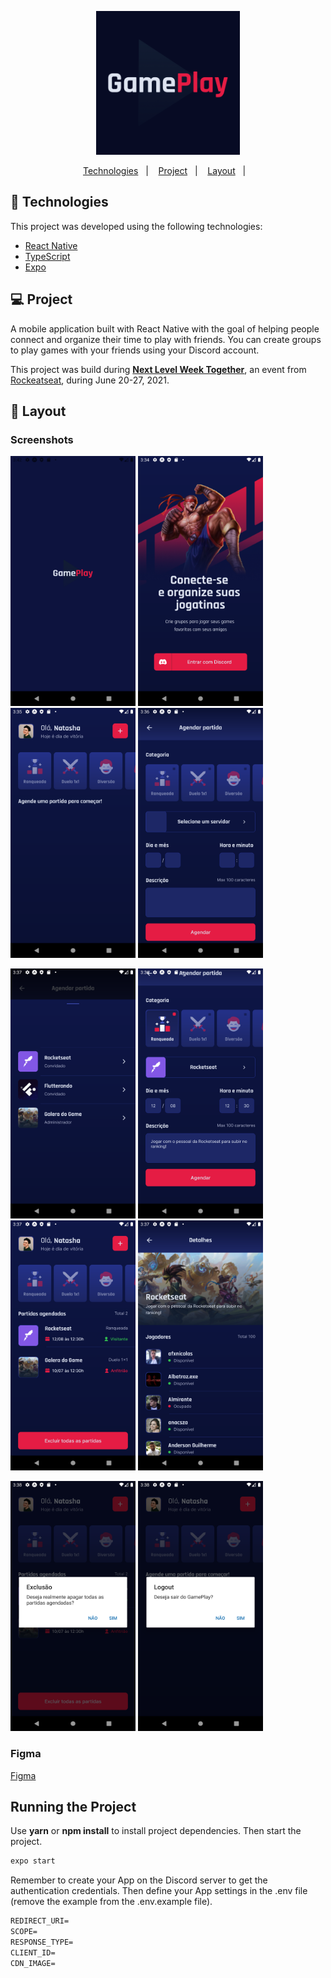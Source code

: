 <p align="center">
  <img alt="Logo GamePlay" title="GamePlay" src="assets/icon.png" width="230px" />
</p>

<p align="center">
  <a href="#-technologies">Technologies</a>&nbsp;&nbsp;&nbsp;|&nbsp;&nbsp;&nbsp;
  <a href="#-project">Project</a>&nbsp;&nbsp;&nbsp;|&nbsp;&nbsp;&nbsp;
  <a href="#-layout">Layout</a>&nbsp;&nbsp;&nbsp;|&nbsp;&nbsp;&nbsp;
</p>

## 🧪 Technologies

This project was developed using the following technologies:

- [React Native](https://reactnative.dev/)
- [TypeScript](https://www.typescriptlang.org/)
- [Expo](https://expo.io/)

## 💻 Project

A mobile application built with React Native with the goal of helping people connect and organize their time to play with friends.
You can create groups to play games with your friends using your Discord account.

This project was build during  **[Next Level Week Together](https://nextlevelweek.com/)**, an event from [Rockeatseat](https://app.rocketseat.com.br/), during June 20-27, 2021.

## 🔖 Layout

### Screenshots

<p>
  <img src=".github/1 - Splash.png" width="200" height="400"/> <img src=".github/2 - SignIn.png" width="200" height="400"/> <img src=".github/3 - HomeEmpty.png" width="200" height="400"/> <img src=".github/4 - AppointmentsCreate.png" width="200" height="400"/> 
</p>
<p>
  <img src=".github/5 - ModalGuilds.png" width="200" height="400"/> <img src=".github/6 - AppointmentsCreateFilled.png" width="200" height="400"/> <img src=".github/7 - HomeWithAppointments.png" width="200" height="400"/> <img src=".github/8 - AppointmentsDetails.png" width="200" height="400"/> 
</p>
<p>
  <img src=".github/9 - DeleteAlert.png" width="200" height="400"/> <img src=".github/10 - LogoutAlert.png" width="200" height="400"/> 
</p>

### Figma

[Figma](https://www.figma.com/file/ewXhrQ9kBggSsZ8vklf5dk/GamePlay-NLW-Together?node-id=58913%3A83)

## Running the Project

Use **yarn** or **npm install** to install project dependencies.
Then start the project.

```cl
expo start
```

Remember to create your App on the Discord server to get the authentication credentials. Then define your App settings in the .env file (remove the example from the .env.example file).
 
 ```cl
REDIRECT_URI=
SCOPE=
RESPONSE_TYPE=
CLIENT_ID=
CDN_IMAGE=
